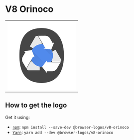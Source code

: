 V8 Orinoco
==========

<!-- markdownlint-disable line-length no-inline-html -->
<table>
    <tr height=230>
        <td>
            <a href="https://github.com/alrra/browser-logos/tree/f41ebc36503ef0dcc90a6ced0ae110353ecae08c/src/v8-orinoco">
                <img width=220 src="https://raw.githubusercontent.com/alrra/browser-logos/f41ebc36503ef0dcc90a6ced0ae110353ecae08c/src/v8-orinoco/v8-orinoco.svg?sanitize=true" alt="V8 Orinoco browser logo">
            </a>
        </td>
    </tr>
</table>
<!-- markdownlint-enable line-length no-inline-html -->

How to get the logo
-------------------

Get it using:

* [`npm`][npm]: `npm install --save-dev @browser-logos/v8-orinoco`
* [`Yarn`][yarn]: `yarn add --dev @browser-logos/v8-orinoco`

<!-- Link labels: -->

[npm]: https://www.npmjs.com/
[yarn]: https://yarnpkg.com/
